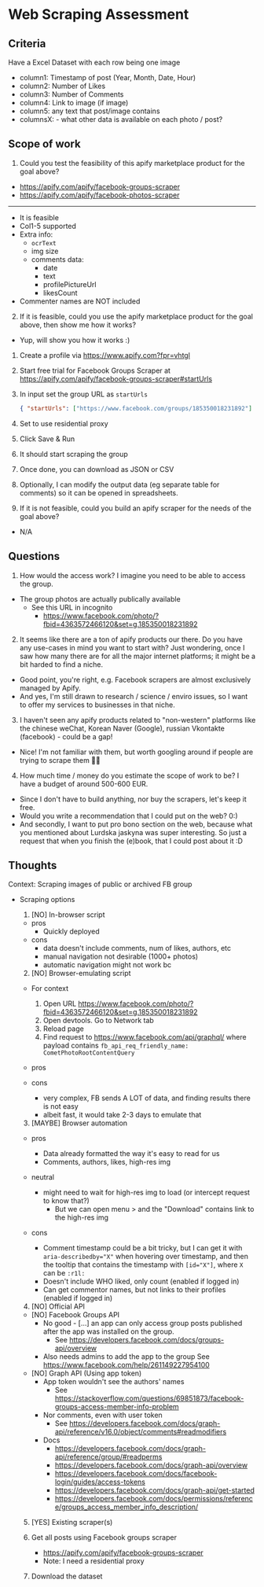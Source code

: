 # Web Scraping Assessment

## Criteria

Have a Excel Dataset with each row being one image

- column1: Timestamp of post (Year, Month, Date, Hour)
- column2: Number of Likes
- column3: Number of Comments
- column4: Link to image (if image)
- column5: any text that post/image contains
- columnsX: - what other data is available on each photo / post?

## Scope of work

1. Could you test the feasibility of this apify marketplace product for the goal above?

- https://apify.com/apify/facebook-groups-scraper
- https://apify.com/apify/facebook-photos-scraper

---

- It is feasible
- Col1-5 supported
- Extra info:
  - `ocrText`
  - img size
  - comments data:
    - date
    - text
    - profilePictureUrl
    - likesCount
- Commenter names are NOT included

2. If it is feasible, could you use the apify marketplace product for the goal above, then show me how it works?

- Yup, will show you how it works :)

1. Create a profile via https://www.apify.com?fpr=vhtgl
2. Start free trial for Facebook Groups Scraper at https://apify.com/apify/facebook-groups-scraper#startUrls
3. In input set the group URL as `startUrls`


    ```json
    { "startUrls": ["https://www.facebook.com/groups/185350018231892"] }
    ```

4. Set to use residential proxy
5. Click Save & Run
6. It should start scraping the group
7. Once done, you can download as JSON or CSV
8. Optionally, I can modify the output data (eg separate table for comments)
   so it can be opened in spreadsheets.

9. If it is not feasible, could you build an apify scraper for the needs of the goal above?

- N/A

## Questions

1. How would the access work? I imagine you need to be able to access the group.

- The group photos are actually publically available
  - See this URL in incognito
    - https://www.facebook.com/photo/?fbid=4363572466120&set=g.185350018231892

2. It seems like there are a ton of apify products our there. Do you have any use-cases in mind you want to start with? Just wondering, once I saw how many there are for all the major internet platforms; it might be a bit harded to find a niche.

- Good point, you're right, e.g. Facebook scrapers are almost exclusively managed by Apify.
- And yes, I'm still drawn to research / science / enviro issues, so I want to offer my services to businesses in that niche.

3. I haven't seen any apify products related to "non-western" platforms like the chinese weChat, Korean Naver (Google), russian Vkontakte (facebook) - could be a gap!

- Nice! I'm not familiar with them, but worth googling around if people are trying to scrape them 👀🙏

4. How much time / money do you estimate the scope of work to be? I have a budget of around 500-600 EUR.

- Since I don't have to build anything, nor buy the scrapers, let's keep it free.
- Would you write a recommendation that I could put on the web? 0:)
- And secondly, I want to put pro bono section on the web, because what you mentioned about Lurdska jaskyna was super interesting. So just a request that when you finish the (e)book, that I could post about it :D

## Thoughts

Context: Scraping images of public or archived FB group

- Scraping options

  1. [NO] In-browser script

  - pros
    - Quickly deployed
  - cons
    - data doesn't include comments, num of likes, authors, etc
    - manual navigation not desirable (1000+ photos)
    - automatic navigation might not work bc

  2. [NO] Browser-emulating script

  - For context

    1. Open URL https://www.facebook.com/photo/?fbid=4363572466120&set=g.185350018231892
    2. Open devtools. Go to Network tab
    3. Reload page
    4. Find request to https://www.facebook.com/api/graphql/
       where payload contains
       `fb_api_req_friendly_name: CometPhotoRootContentQuery`

  - pros
  - cons
    - very complex, FB sends A LOT of data, and finding results there is not easy
    - albeit fast, it would take 2-3 days to emulate that

  3. [MAYBE] Browser automation

  - pros

    - Data already formatted the way it's easy to read for us
    - Comments, authors, likes, high-res img

  - neutral

    - might need to wait for high-res img to load (or intercept request to know that?)
      - But we can open menu > and the "Download" contains link to the high-res img

  - cons
    - Comment timestamp could be a bit tricky, but I can get it with
      `aria-describedby="X"` when hovering over timestamp, and then the tooltip
      that contains the timestamp with `[id="X"]`, where `X` can be `:r1l:`
    - Doesn't include WHO liked, only count (enabled if logged in)
    - Can get commentor names, but not links to their profiles (enabled if logged in)

  4. [NO] Official API

  - [NO] Facebook Groups API
    - No good - [...] an app can only access group posts published after the app was installed on the group.
      - See https://developers.facebook.com/docs/groups-api/overview
    - Also needs admins to add the app to the group
      See https://www.facebook.com/help/261149227954100
  - [NO] Graph API (Using app token)
    - App token wouldn't see the authors' names
      - See https://stackoverflow.com/questions/69851873/facebook-groups-access-member-info-problem
    - Nor comments, even with user token
      - See https://developers.facebook.com/docs/graph-api/reference/v16.0/object/comments#readmodifiers
    - Docs
      - https://developers.facebook.com/docs/graph-api/reference/group/#readperms
      - https://developers.facebook.com/docs/graph-api/overview
      - https://developers.facebook.com/docs/facebook-login/guides/access-tokens
      - https://developers.facebook.com/docs/graph-api/get-started
      - https://developers.facebook.com/docs/permissions/reference/groups_access_member_info_description/

  5. [YES] Existing scraper(s)
  1. Get all posts using Facebook groups scraper


      - https://apify.com/apify/facebook-groups-scraper
      - Note: I need a residential proxy

  2. Download the dataset
     <!-- NOT NEEDED - The Facebook groups scraper already includes comments -->
     <!-- 3. Get Photo URLs from the dataset


      - Output contains `attachments` field (array) which optionally
        contains photo objects:

          ```json
            "__typename": "Photo"
            "url": "https://www.facebook.com/photo.php?fbid=916459069665283&set=gm.6265992516811037&type=3",
          ```

  4. Get all photos using Facebook photo scraper -->

  5. Custom scraper

  - Would be costly compared to the Facebook groups scraper

## Checklist

1. Dataset identification

   - [ ] 1.1 Identify distinct types of web pages and the data of interest

     - 2 types:
       - Listing - https://www.facebook.com/groups/185350018231892/media
       - Detail - https://www.facebook.com/photo/?fbid=10151467272873986&set=g.185350018231892

   - [ ] 1.2 Identify how to distinguish between the web pages, whether via URL, or page content

     - Listing - starts with 'www.facebook.com/groups', includes 'media'
     - Detail - starts with 'www.facebook.com/photo', includes 'fbid=10151467272873986'

   - [ ] 1.3 Define labels for these distinct types in `./router.ts`

     - Listing
     - Detail

   - [ ] 1.4 Define default handler matchers based on these distinct types in `./router.ts`

     - TODO

   - [ ] 1.5 Define these distinct types in `./router.ts`

     - TODO

   - [ ] 1.6 Identify the fields / data of interest per each page.
     - [ ] 1.6.1 Which fields are composite / will need post-processing? (e.g. more info packed up in single text)
     - [ ] 1.6.2 Which fields are considered personally identifiable information (GDPR)?
     - [ ] 1.6.3 For URLs, are they relative or absolute?
   - [ ] 1.7 Check if there isn't additional data either in HTML or requests (usually Fetch/XHR)

2. Entry extraction

   - [ ] 2.1 Check if you need browser / JS to make the data load
   - [ ] 2.2. Check if you need to click / trigger anything to make the data load
   - [ ] 2.3 Check if you need cookie session to make the data load
   - [ ] 2.4 Check if you need to be logged in to make the data load
   - [ ] 2.5 Check if the page differs if you visit it via incognito
   - [ ] 2.6 Check if entries have distinct URL
     - Yes

3. Entry scheduling / Listing

   - [ ] 2.0 How do I find the listing page(s), is it single or more pages? (remember how paperindex was structured)

     - Accessed directly via URL
     - Single page, more results loaded via infinite scroll

   - [ ] 2.1 Check if you need browser / JS to make the listing load

     - need browser (ASSUMPTION)

   - [ ] 2.2 Check if you need to click / trigger anything to make the listing load

     - Visit the group photos page (DO NOT need to be logged in)

   - [ ] 2.3 Check if you need cookie session to make the listing load

     - Included by visiting group page (if using browser)

   - [ ] 2.4 Check if you need to be logged in to make the listing load

     - No!

   - [ ] 2.5 Check if the page differs if you visit it via incognito

     - It looks different when user is not logged in, but the content is still there

   - [ ] 2.6 How do I find the total results count?

     - Not available??

   - [ ] 2.7 Check if there's upper limit on the listing results

     - TODO

     - [ ] 2.7.1 If so, what strategies are available to get over the limit?

   - [ ] 2.8 What filters are available?

     - None

     - [ ] 2.8.1 Are the filters set via query params, post body, interaction with server, or other?

       - POST (graphql)

     - [ ] 2.8.2 Identify the available / permitted values for each of filters?

   - [ ] 2.9 Is there option to set items per page and / or current page?
     - [ ] 2.9.1 If available, to how high value can I set items per page? Does it impact load time?
   - [ ] 2.10 How do I reset the filter? Do I need to interact with the server (like in SKSCRIS?)
   - [ ] 2.11 Is there other data on the entries that's on the listing page, but not on entry page?
   - [ ] 2.12 Is the data on listing page sufficient for a "simple" version of the dataset?
   - [ ] 2.13 Are there non-entry elements in the list? (E.g. inline ads) How do I exclude them?
   - [ ] 2.14 How do I know if there are no results on the page?
     - [ ] 2.14.1 In such case, how do I know whether it's the end of the pagination?
   - [ ] 2.15 How do I identify the next page URL or action to load next page?
   - [ ] 2.16 How do if I'm on last page of pagination?

4. Communicate the findings to client, agree on scope

5. Implement step 1.
6. Implement step 2.
7. Implement step 3.
